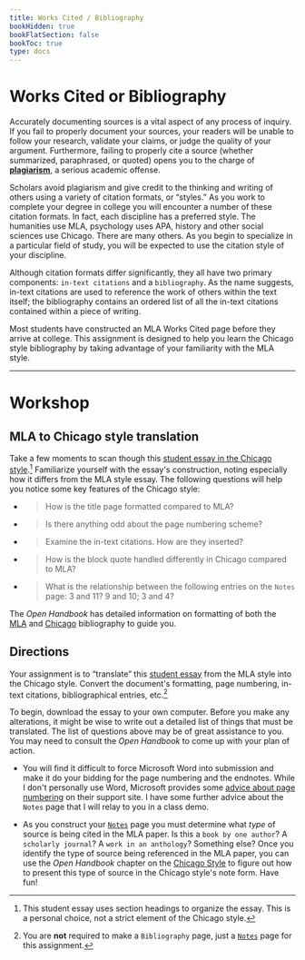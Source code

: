 ```yaml
---
title: Works Cited / Bibliography
bookHidden: true
bookFlatSection: false
bookToc: true
type: docs
---
```


# Works Cited or Bibliography

Accurately documenting sources is a vital aspect of any process of inquiry. If you fail to properly document your sources, your readers will be unable to follow your research, validate your claims, or judge the quality of your argument. Furthermore, failing to properly cite a source (whether summarized, paraphrased, or quoted) opens you to the charge of [**plagiarism**](/resources/open-handbook/chapter-10/), a serious academic offense.

Scholars avoid plagiarism and give credit to the thinking and writing of others using a variety of citation formats, or “styles.” As you work to complete your degree in college you will encounter a number of these citation formats. In fact, each discipline has a preferred style. The humanities use MLA, psychology uses APA, history and other social sciences use Chicago. There are many others. As you begin to specialize in a particular field of study, you will be expected to use the citation style of your discipline. 

Although citation formats differ significantly, they all have two primary components: `in-text citations` and a `bibliography`. As the name suggests, in-text citations are used to reference the work of others within the text itself; the bibliography contains an ordered list of all the in-text citations contained within a piece of writing.

Most students have constructed an MLA Works Cited page before they arrive at college. This assignment is designed to help you learn the Chicago style bibliography by taking advantage of your familiarity with the MLA style. 

---

# Workshop

## MLA to Chicago style translation

Take a few moments to scan though this [student essay in the Chicago style](/docs/student-chi-essay.pdf).[^1] Familiarize yourself with the essay's construction, noting especially how it differs from the MLA style essay. The following questions will help you notice some key features of the Chicago style:

- >[<i class="fas fa-circle"></i>]() How is the title page formatted compared to MLA?

- >[<i class="fas fa-circle"></i>]() Is there anything odd about the page numbering scheme?

- >[<i class="fas fa-circle"></i>]() Examine the in-text citations. How are they inserted?

- >[<i class="fas fa-circle"></i>]() How is the block quote handled differently in Chicago compared to MLA?

- >[<i class="fas fa-circle"></i>]() What is the relationship between the following entries on the `Notes` page: 3 and 11? 9 and 10; 3 and 4?  


The *Open Handbook* has detailed information on formatting of both the [MLA](https://no-silo.com/resources/open-handbook/chapter-11-mla/) and [Chicago](https://no-silo.com/resources/open-handbook/chapter-11-chi/) bibliography to guide you. 

## Directions

Your assignment is to “translate” this [student essay](/docs/egoist-mla-student.doc) from the MLA style into the Chicago style. Convert the document's formatting, page numbering, in-text citations, bibliographical entries, etc.[^2] 

To begin, download the essay to your own computer. Before you make any alterations, it might be wise to write out a detailed list of things that must be translated. The list of questions above may be of great assistance to you. You may need to consult the *Open Handbook* to come up with your plan of action.

- You will find it difficult to force Microsoft Word into submission and make it do your bidding for the page numbering and the endnotes. While I don't personally use Word, Microsoft provides some [advice about page numbering](https://support.microsoft.com/en-us/office/start-page-numbering-later-in-your-document-c73e3d55-d722-4bd0-886e-0b0bd0eb3f02) on their support site. I have some further advice about the `Notes` page that I will relay to you in a class demo.

- As you construct your [`Notes`](/resources/open-handbook/chapter-11-chi/#chicago-notes-page-formatting) page you must determine what *type* of source is being cited in the MLA paper. Is this a `book by one author`? A `scholarly journal`? A `work in an anthology`? Something else? Once you identify the type of source being referenced in the MLA paper, you can use the *Open Handbook* chapter on the [Chicago Style](https://no-silo.com/resources/open-handbook/chapter-11-chi/) to figure out how to present this type of source in the Chicago style's note form. Have fun! 

[^1]: This student essay uses section headings to organize the essay. This is a personal choice, not a strict element of the Chicago style.
[^2]: You are **not** required to make a `Bibliography` page, just a [`Notes`](/resources/open-handbook/chapter-11-chi/#chicago-notes-page-formatting) page for this assignment.

<!---
<i class="fa fa-cloud-upload-alt"></i> [Submit this assignment to Canvas](https://canvas.dartmouth.edu)
--->


